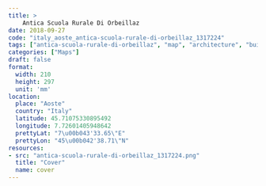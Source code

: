 ```yaml
---
title: > 
    Antica Scuola Rurale Di Orbeillaz
date: 2018-09-27
code: "italy_aoste_antica-scuola-rurale-di-orbeillaz_1317224"
tags: ["antica-scuola-rurale-di-orbeillaz", "map", "architecture", "buildings", "Aoste", "Italy"]
categories: ["Maps"]
draft: false
format:
  width: 210
  height: 297
  unit: 'mm'
location:
  place: "Aoste"
  country: "Italy"
  latitude: 45.71075330895492
  longitude: 7.72601405948642
  prettyLat: "7\u00b043'33.65\"E"
  prettyLon: "45\u00b042'38.71\"N"
resources:
- src: "antica-scuola-rurale-di-orbeillaz_1317224.png"
  title: "Cover"
  name: cover
---
```

